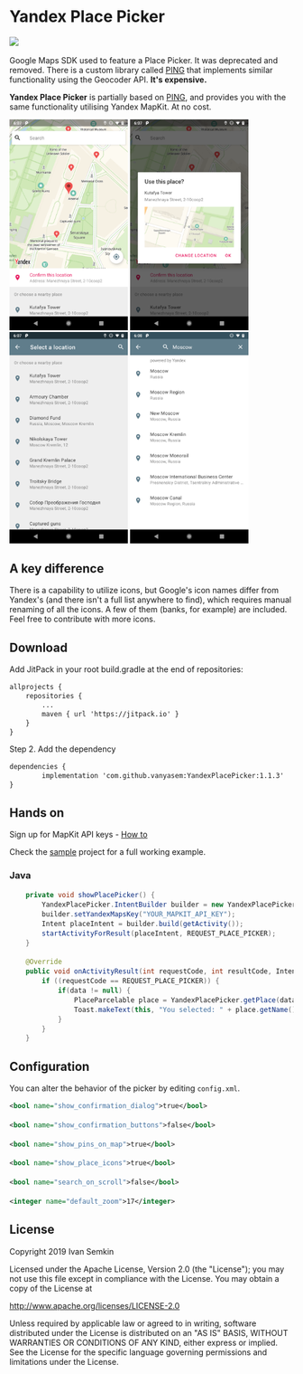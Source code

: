 # Yandex Place Picker
[![](https://jitpack.io/v/vanyasem/YandexPlacePicker.svg)](https://jitpack.io/#vanyasem/YandexPlacePicker)

Google Maps SDK used to feature a Place Picker. It was deprecated and removed. There is a custom library called [PING](https://github.com/rtchagas/pingplacepicker) that implements similar functionality using the Geocoder API. **It's expensive.**

**Yandex Place Picker** is partially based on [PING](https://github.com/rtchagas/pingplacepicker), and provides you with the same functionality utilising Yandex MapKit. At no cost.

<img src="images/screenshot_1.png" alt="Map expanded" width="210"/> <img src="images/screenshot_2.png" alt="Place selected" width="210"/> <img src="images/screenshot_3.png" alt="Results expanded" width="210"/> <img src="images/screenshot_4.png" alt="Search result" width="210"/>

## A key difference

There is a capability to utilize icons, but Google's icon names differ from Yandex's (and there isn't a full list anywhere to find), which requires manual renaming of all the icons. A few of them (banks, for example) are included. Feel free to contribute with more icons.

## Download

Add JitPack in your root build.gradle at the end of repositories:

	allprojects {
		repositories {
			...
			maven { url 'https://jitpack.io' }
		}
	}
  
Step 2. Add the dependency

	dependencies {
	        implementation 'com.github.vanyasem:YandexPlacePicker:1.1.3'
	}

 ## Hands on
 
Sign up for MapKit API keys - [How to](https://tech.yandex.com/maps/mapkit/doc/3.x/concepts/android/quickstart-docpage/#quickstart__key)

Check the [sample](https://github.com/vanyasem/YandexPlacePicker/tree/master/sample) project for a full working example.

### Java
```java
    private void showPlacePicker() {
        YandexPlacePicker.IntentBuilder builder = new YandexPlacePicker.IntentBuilder();
        builder.setYandexMapsKey("YOUR_MAPKIT_API_KEY");
        Intent placeIntent = builder.build(getActivity());
        startActivityForResult(placeIntent, REQUEST_PLACE_PICKER);
    }
    
    @Override  
    public void onActivityResult(int requestCode, int resultCode, Intent data) {  
        if ((requestCode == REQUEST_PLACE_PICKER)) {  
            if(data != null) {
                PlaceParcelable place = YandexPlacePicker.getPlace(data);
                Toast.makeText(this, "You selected: " + place.getName(), Toast.LENGTH_SHORT).show();
            }
        }
    }
```

## Configuration

You can alter the behavior of the picker by editing `config.xml`.

```xml  
<bool name="show_confirmation_dialog">true</bool>

<bool name="show_confirmation_buttons">false</bool>

<bool name="show_pins_on_map">true</bool>

<bool name="show_place_icons">true</bool>

<bool name="search_on_scroll">false</bool>

<integer name="default_zoom">17</integer>
```
 
## License

Copyright 2019 Ivan Semkin

Licensed under the Apache License, Version 2.0 (the "License");
you may not use this file except in compliance with the License.
You may obtain a copy of the License at

   http://www.apache.org/licenses/LICENSE-2.0

Unless required by applicable law or agreed to in writing, software
distributed under the License is distributed on an "AS IS" BASIS,
WITHOUT WARRANTIES OR CONDITIONS OF ANY KIND, either express or implied.
See the License for the specific language governing permissions and
limitations under the License.
